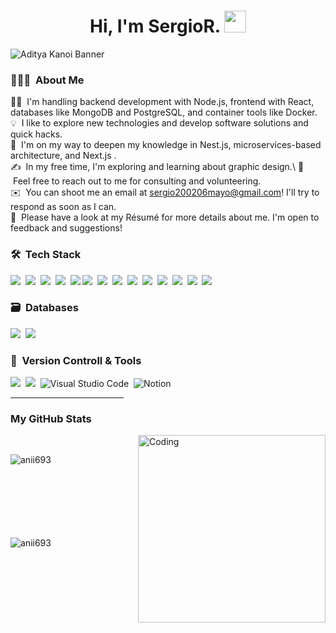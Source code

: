 <h1 align="center"><b>Hi, I'm SergioR. </b><img src="https://media.giphy.com/media/hvRJCLFzcasrR4ia7z/giphy.gif" width="35"></h1>

![Aditya Kanoi Banner](https://github.com/Adityakanoi2001/Adityakanoi2001/blob/8b3abf28d4d62728caf9ee9c177f48b058cbb997/assets/ASK%20Banner%20Image%20Github.png)

<!-- ## 👋 &nbsp;Hey there! I'm Aditya Kanoi -->

### 👨🏻‍💻 &nbsp;About Me

👨‍💻 &nbsp;I'm handling backend development with Node.js, frontend with React, databases like MongoDB and PostgreSQL, and container tools like Docker.\
💡 &nbsp;I like to explore new technologies and develop software solutions and quick hacks.\
🌱 &nbsp;I'm on my way to deepen my knowledge in Nest.js, microservices-based architecture, and Next.js .\
✍️ &nbsp;In my free time, I'm exploring and learning about graphic design.\ 
💬 &nbsp;Feel free to reach out to me for consulting and volunteering.\
✉️ &nbsp;You can shoot me an email at sergio200206mayo@gmail.com! I'll try to respond as soon as I can.\
📄 &nbsp;Please have a look at my Résumé for more details about me. I'm open to feedback and suggestions!




### 🛠 &nbsp;Tech Stack

<img src="https://img.shields.io/badge/javascript%20-%23323330.svg?&style=for-the-badge&logo=javascript&logoColor=%23F7DF1E"/>&nbsp;
<img src="https://img.shields.io/badge/python%20-%2314354C.svg?&style=for-the-badge&logo=python&logoColor=white"/>&nbsp;
<img src="https://img.shields.io/badge/node.js%20-%2343853D.svg?&style=for-the-badge&logo=node.js&logoColor=white"/>&nbsp;
<img src="https://img.shields.io/badge/express.js%20-%23404d59.svg?&style=for-the-badge"/>&nbsp;
<img src="https://img.shields.io/badge/django%20-%23092E20.svg?&style=for-the-badge&logo=django&logoColor=white"/>
<img src="https://img.shields.io/badge/react%20-%2320232a.svg?&style=for-the-badge&logo=react&logoColor=%2361DAFB"/>&nbsp;
<img src="https://img.shields.io/badge/typescript%20-%23007ACC.svg?&style=for-the-badge&logo=typescript&logoColor=white"/>&nbsp;
<img src="https://img.shields.io/badge/html5%20-%23E34F26.svg?&style=for-the-badge&logo=html5&logoColor=white"/>&nbsp;
<img src="https://img.shields.io/badge/css3%20-%231572B6.svg?&style=for-the-badge&logo=css3&logoColor=white"/>&nbsp;
<img src="https://img.shields.io/badge/tailwindcss%20-%2338B2AC.svg?&style=for-the-badge&logo=tailwind-css&logoColor=white"/>&nbsp;
<img src="https://img.shields.io/badge/bootstrap%20-%23563D7C.svg?&style=for-the-badge&logo=bootstrap&logoColor=white"/>&nbsp;
<img src="https://img.shields.io/badge/figma%20-%23F24E1E.svg?&style=for-the-badge&logo=figma&logoColor=white"/>&nbsp;
<img src="https://img.shields.io/badge/docker%20-%230db7ed.svg?&style=for-the-badge&logo=docker&logoColor=white"/>&nbsp;
<img src="https://img.shields.io/badge/firebase%20-%23039BE5.svg?&style=for-the-badge&logo=firebase"/>&nbsp;


### 🗃 &nbsp;Databases
<img src ="https://img.shields.io/badge/MongoDB-%234ea94b.svg?&style=for-the-badge&logo=mongodb&logoColor=white"/>&nbsp;
<img src ="https://img.shields.io/badge/postgres-%23316192.svg?&style=for-the-badge&logo=postgresql&logoColor=white"/>&nbsp;


### 🧰 &nbsp;Version Controll & Tools 

<img src="https://img.shields.io/badge/git%20-%23F05033.svg?&style=for-the-badge&logo=git&logoColor=white"/>&nbsp;
<img src="https://img.shields.io/badge/github%20-%23121011.svg?&style=for-the-badge&logo=github&logoColor=white"/>&nbsp;
![Visual Studio Code](https://img.shields.io/badge/Visual%20Studio%20Code-0078d7.svg?style=for-the-badge&logo=visual-studio-code&logoColor=white)&nbsp;
![Notion](https://img.shields.io/badge/Notion-%23000000.svg?style=for-the-badge&logo=notion&logoColor=white)&nbsp;

<hr width="36%" >

<h3>My GitHub Stats</h3>
<img align="right" alt="Coding" width="300" src="https://cdn.dribbble.com/users/SergioRamirez06/screenshots/14733298/media/39b1045e593737587dd60e42c8422d1f.gif" >
<br>


<p><img align="left" src="https://github-readme-stats.vercel.app/api/top-langs?username=SergioRamirez06&show_icons=true&theme=dark&locale=en&layout=compact" alt="anii693" /></p>

<br><br><br><br><br><br><br>
<p>&nbsp;<img align="left" src="https://github-readme-stats.vercel.app/api?username=anii693&show_icons=true&theme=dark&locale=en" alt="anii693" /></p>
<br><br><br><br><br><br><br><br><br><br>
